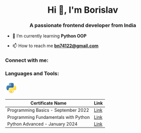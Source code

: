 <h1 align="center">Hi 👋, I'm Borislav</h1>
<h3 align="center">A passionate frontend developer from India</h3>

- 🌱 I’m currently learning **Python OOP**

- 📫 How to reach me **bn74122@gmail.com**

<h3 align="left">Connect with me:</h3>
<p align="left">
</p>

<h3 align="left">Languages and Tools:</h3>
<p align="left"> <a href="https://www.python.org" target="_blank" rel="noreferrer"> <img src="https://raw.githubusercontent.com/devicons/devicon/master/icons/python/python-original.svg" alt="python" width="40" height="40"/> </a> </p>

| Certificate Name | Link |
|------------------|------|
| Programming Basics - September 2022    | [Link](https://softuni.bg/certificates/details/144767/8445da61) |
| Programming Fundamentals with Python    | [Link](https://softuni.bg/certificates/details/166453/abd7bfaf) |
| Python Advanced - January 2024    | [Link](https://softuni.bg/certificates/details/203726/a1eaaa96) |
